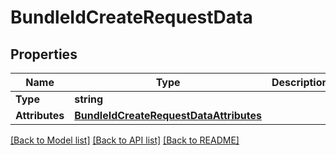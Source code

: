 # BundleIdCreateRequestData

## Properties

Name | Type | Description | Notes
------------ | ------------- | ------------- | -------------
**Type** | **string** |  | 
**Attributes** | [**BundleIdCreateRequestDataAttributes**](BundleIdCreateRequest_data_attributes.md) |  | 

[[Back to Model list]](../README.md#documentation-for-models) [[Back to API list]](../README.md#documentation-for-api-endpoints) [[Back to README]](../README.md)


